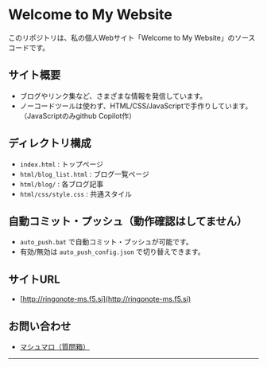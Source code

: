 # Welcome to My Website

このリポジトリは、私の個人Webサイト「Welcome to My Website」のソースコードです。

## サイト概要

- ブログやリンク集など、さまざまな情報を発信しています。
- ノーコードツールは使わず、HTML/CSS/JavaScriptで手作りしています。（JavaScriptのみgithub Copilot作）

## ディレクトリ構成

- `index.html` : トップページ
- `html/blog_list.html` : ブログ一覧ページ
- `html/blog/` : 各ブログ記事
- `html/css/style.css` : 共通スタイル

## 自動コミット・プッシュ（動作確認はしてません）

- `auto_push.bat` で自動コミット・プッシュが可能です。
- 有効/無効は `auto_push_config.json` で切り替えできます。

## サイトURL

- [http://ringonote-ms.f5.si](http://ringonote-ms.f5.si)

## お問い合わせ

- [マシュマロ（質問箱）](https://marshmallow-qa.com/kx0yzczc40ig5qc)

---
